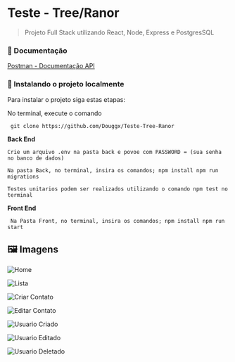 # Teste - Tree/Ranor

> Projeto Full Stack utilizando React, Node, Express e PostgresSQL

### :page_facing_up: Documentação

[Postman - Documentação API](https://documenter.getpostman.com/view/21558709/2s8YRmGrcD)

### 🚀 Instalando o projeto localmente

Para instalar o projeto siga estas etapas:

No terminal, execute o comando

``` git clone https://github.com/Douggx/Teste-Tree-Ranor```

**Back End**

``Crie um arquivo .env na pasta back
e povoe com PASSWORD = (sua senha no banco de dados)``

``Na pasta Back, no terminal, insira os comandos;
npm install
npm run migrations``

``Testes unitarios podem ser realizados utilizando o comando npm test no terminal``

**Front End**

`` Na Pasta Front, no terminal, insira os comandos;
npm install
npm run start``

## :framed_picture: Imagens

![Home](https://user-images.githubusercontent.com/103120880/199324814-9eed98c5-4b49-43b4-8c68-c7a23e773910.jpg)

![Lista](https://user-images.githubusercontent.com/103120880/199324849-9eb9a9e4-6847-4eab-a950-b57f0c9f5378.jpg)

![Criar Contato](https://user-images.githubusercontent.com/103120880/199324899-9c019910-3ea2-43ae-8b81-2aa9b2c8599f.jpg)

![Editar Contato](https://user-images.githubusercontent.com/103120880/199324940-745091a5-ad92-4da1-9541-d2f994d9550e.jpg)

![Usuario Criado](https://user-images.githubusercontent.com/103120880/199326626-db43fdb1-c0ce-4987-a18c-d22fde146a7d.jpg)

![Usuario Editado](https://user-images.githubusercontent.com/103120880/199326655-6a0c41ed-3473-4914-bf45-3df55bb205b4.jpg)

![Usuario Deletado](https://user-images.githubusercontent.com/103120880/199326740-36be0a22-d24a-4b97-b659-d117c833f01c.jpg)
